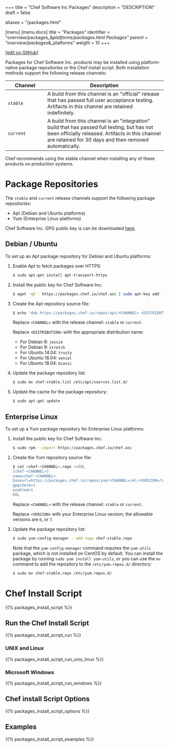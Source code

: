 +++
title = "Chef Software Inc Packages"
description = "DESCRIPTION"
draft = false

aliases = "/packages.html"

[menu]
  [menu.docs]
    title = "Packages"
    identifier = "overview/packages_&_platforms/packages.html Packages"
    parent = "overview/packages_&_platforms"
    weight = 10
+++    

[\[edit on
GitHub\]](https://github.com/chef/chef-web-docs/blob/master/chef_master/source/packages.rst)

Packages for Chef Software Inc. products may be installed using
platform-native package repositories or the Chef install script. Both
installation methods support the following release channels:

<table>
<colgroup>
<col style="width: 25%" />
<col style="width: 75%" />
</colgroup>
<thead>
<tr class="header">
<th>Channel</th>
<th>Description</th>
</tr>
</thead>
<tbody>
<tr class="odd">
<td><code>stable</code></td>
<td>A build from this channel is an "official" release that has passed full user acceptance testing. Artifacts in this channel are retained indefinitely.</td>
</tr>
<tr class="even">
<td><code>current</code></td>
<td>A build from this channel is an "integration" build that has passed full testing, but has not been officially released. Artifacts in this channel are retained for 30 days and then removed automatically.</td>
</tr>
</tbody>
</table>

Chef recommends using the stable channel when installing any of these
products on production systems.

Package Repositories
====================

The `stable` and `current` release channels support the following
package repositories:

-   Apt (Debian and Ubuntu platforms)
-   Yum (Enterprise Linux platforms)

Chef Software Inc. GPG public key is can be downloaded
[here](https://packages.chef.io/chef.asc).

Debian / Ubuntu
---------------

To set up an Apt package repository for Debian and Ubuntu platforms:

1.  Enable Apt to fetch packages over HTTPS:

    ``` bash
    $ sudo apt-get install apt-transport-https
    ```

2.  Install the public key for Chef Software Inc:

    ``` bash
    $ wget -qO - https://packages.chef.io/chef.asc | sudo apt-key add -
    ```

3.  Create the Apt repository source file:

    ``` bash
    $ echo "deb https://packages.chef.io/repos/apt/<CHANNEL> <DISTRIBUTION> main" > chef-<CHANNEL>.list
    ```

    Replace `<CHANNEL>` with the release channel: `stable` or `current`.

    Replace `<DISTRIBUTION>` with the appropriate distribution name:

    -   For Debian 8: `jessie`
    -   For Debian 9: `stretch`
    -   For Ubuntu 14.04: `trusty`
    -   For Ubuntu 16.04: `xenial`
    -   For Ubuntu 18.04: `bionic`

4.  Update the package repository list:

    ``` bash
    $ sudo mv chef-stable.list /etc/apt/sources.list.d/
    ```

5.  Update the cache for the package repository:

    ``` bash
    $ sudo apt-get update
    ```

Enterprise Linux
----------------

To set up a Yum package repository for Enterprise Linux platforms:

1.  Install the public key for Chef Software Inc:

    ``` bash
    $ sudo rpm --import https://packages.chef.io/chef.asc
    ```

2.  Create the Yum repository source file:

    ``` bash
    $ cat >chef-<CHANNEL>.repo <<EOL
    [chef-<CHANNEL>]
    name=chef-<CHANNEL>
    baseurl=https://packages.chef.io/repos/yum/<CHANNEL>/el/<VERSION>/\$basearch/
    gpgcheck=1
    enabled=1
    EOL
    ```

    Replace `<CHANNEL>` with the release channel: `stable` or `current`.

    Replace `<VERSION>` with your Enterprise Linux version; the
    allowable versions are `6`, or `7`.

3.  Update the package repository list:

    ``` bash
    $ sudo yum-config-manager --add-repo chef-stable.repo
    ```

    Note that the `yum-config-manager` command requires the `yum-utils`
    package, which is not installed on CentOS by default. You can
    install the package by running `sudo yum install yum-utils`, or you
    can use the `mv` command to add the repository to the
    `/etc/yum.repos.d/` directory:

    ``` bash
    $ sudo mv chef-stable.repo /etc/yum.repos.d/
    ```

Chef Install Script
===================

{{% packages_install_script %}}

Run the Chef Install Script
---------------------------

{{% packages_install_script_run %}}

### UNIX and Linux

{{% packages_install_script_run_unix_linux %}}

### Microsoft Windows

{{% packages_install_script_run_windows %}}

Chef install Script Options
---------------------------

{{% packages_install_script_options %}}

Examples
--------

{{% packages_install_script_examples %}}
